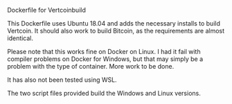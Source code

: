 Dockerfile for Vertcoinbuild

This Dockerfile uses Ubuntu 18.04 and adds the necessary installs to build Vertcoin. It should also work to build Bitcoin, as the requirements are almost identical.

Please note that this works fine on Docker on Linux. I had it fail with compiler problems on Docker for Windows, but that may simply be a problem with the type of container. More work to be done.

It has also not been tested using WSL.

The two script files provided build the Windows and Linux versions.
